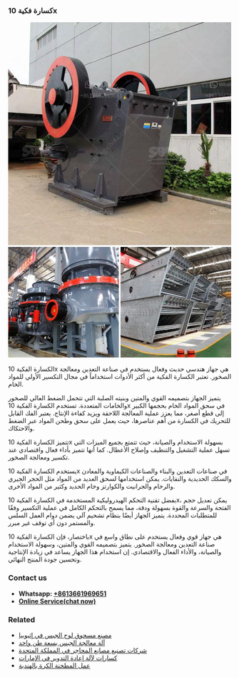 <h3>كسارة فكية 10x</h3><img src='1701853202.jpg' alt=''><p>الكسارة الفكية 10x هي جهاز هندسي حديث وفعال يستخدم في صناعة التعدين ومعالجة الصخور. تعتبر الكسارة الفكية من أكثر الأدوات استخداماً في مجال التكسير الأولي للمواد الخام.</p><p>يتميز الجهاز بتصميمه القوي والمتين وبنيته الصلبة التي تتحمل الضغط العالي للصخور والخامات المتعددة. تستخدم الكسارة الفكية 10x في سحق المواد الخام بحجمها الكبير إلى قطع أصغر، مما يعزز عملية المعالجة اللاحقة ويزيد كفاءة الإنتاج. يعتبر الفك القابل للتحريك في الكسارة من أهم عناصرها، حيث يعمل على سحق وطحن المواد عبر الضغط والاحتكاك.</p><p>تتميز الكسارة الفكية 10x بسهولة الاستخدام والصيانة، حيث تتمتع بجميع الميزات التي تسهل عملية التشغيل والتنظيف وإصلاح الأعطال. كما أنها تتميز بأداء فعال واقتصادي عند تكسير ومعالجة الصخور.</p><p>يستخدم الكسارة الفكية 10x في صناعات التعدين والبناء والصناعات الكيماوية والمعادن والسكك الحديدية والنفايات. يمكن استخدامها لسحق العديد من المواد مثل الحجر الجيري والرخام والجرانيت والكوارتز وخام الحديد وكثير من المواد الأخرى.</p><p>بفضل تقنية التحكم الهيدروليكية المستخدمة في الكسارة الفكية 10x، يمكن تعديل حجم الفتحة والسرعة والقوة بسهولة ودقة، مما يسمح بالتحكم الكامل في عملية التكسير وفقًا للمتطلبات المحددة. يتميز الجهاز أيضًا بنظام تشحيم آلي يضمن دوام العمل السلس والمستمر دون أي توقف غير مبرر.</p><p>باختصار، فإن الكسارة الفكية 10x هي جهاز قوي وفعال يستخدم على نطاق واسع في صناعة التعدين ومعالجة الصخور. يتميز بتصميمه القوي والمتين، وسهولة الاستخدام والصيانة، والأداء الفعال والاقتصادي. إن استخدام هذا الجهاز يساعد في زيادة الإنتاجية وتحسين جودة المنتج النهائي.</p><h3>Contact us</h3><ul><li><strong>Whatsapp:&nbsp;<a href="https://wa.me/8613661969651">+8613661969651</a></strong></li><li><a href="https://swt.shibang-china.com/?git&amp;zhl&amp;كسارة فكية 10x"><strong>Online Service(chat now)</strong></a></li></ul><h3>Related</h3><ul><li><a href='مصنع مسحوق لوح الجبس في إثيوبيا.md'>مصنع مسحوق لوح الجبس في إثيوبيا</a></li><li><a href='آلة معالجة الجبس بسعة طن واحد.md'>آلة معالجة الجبس بسعة طن واحد</a></li><li><a href='شركات تصنيع مصانع المحاجر في المملكة المتحدة.md'>شركات تصنيع مصانع المحاجر في المملكة المتحدة</a></li><li><a href='كسارات لآلة إعادة التدوير في الإمارات.md'>كسارات لآلة إعادة التدوير في الإمارات</a></li><li><a href='عمل المطحنة الكرة بالهندية.md'>عمل المطحنة الكرة بالهندية</a></li></ul>